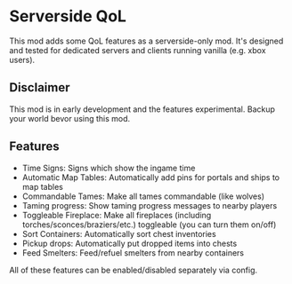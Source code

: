 # Serverside QoL
This mod adds some QoL features as a serverside-only mod. It's designed and tested for dedicated servers and clients running vanilla (e.g. xbox users).

## Disclaimer
This mod is in early development and the features experimental. Backup your world bevor using this mod.

## Features
- Time Signs: Signs which show the ingame time
- Automatic Map Tables: Automatically add pins for portals and ships to map tables
- Commandable Tames: Make all tames commandable (like wolves)
- Taming progress: Show taming progress messages to nearby players
- Toggleable Fireplace: Make all fireplaces (including torches/sconces/braziers/etc.) toggleable (you can turn them on/off)
- Sort Containers: Automatically sort chest inventories
- Pickup drops: Automatically put dropped items into chests
- Feed Smelters: Feed/refuel smelters from nearby containers

All of these features can be enabled/disabled separately via config.